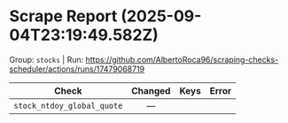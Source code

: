 # Scrape Report (2025-09-04T23:19:49.582Z)

Group: `stocks`  |  Run: https://github.com/AlbertoRoca96/scraping-checks-scheduler/actions/runs/17479068719

| Check | Changed | Keys | Error |
|---|:---:|:--|:--|
| `stock_ntdoy_global_quote` | — |  |  |
